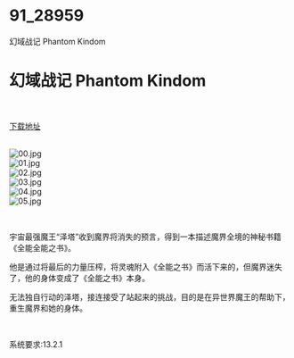 # 91_28959
幻域战记 Phantom Kindom
# 幻域战记 Phantom Kindom
 <br/></br>
[下载地址](https://www.switch520.cc/article/28959 "下载地址")
<br/></br>

<p><img title="00.jpg" src="https://www.switch520.cc/muke_img/2022_04_01_f327135db5496.jpg" alt="00.jpg"><br>
<img title="01.jpg" src="https://www.switch520.cc/muke_img/2022_04_01_2101785cdea47.jpg" alt="01.jpg"><br>
<img title="02.jpg" src="https://www.switch520.cc/muke_img/2022_04_01_ea14f94cf2f11.jpg" alt="02.jpg"><br>
<img title="03.jpg" src="https://www.switch520.cc/muke_img/2022_04_01_20d362a2719d9.jpg" alt="03.jpg"><br>
<img title="04.jpg" src="https://www.switch520.cc/muke_img/2022_04_01_06e80e54572b0.jpg" alt="04.jpg"><br>
<img title="05.jpg" src="https://www.switch520.cc/muke_img/2022_04_01_fa2c4634c01bb.jpg" alt="05.jpg"></p>
<p>&nbsp;</p>
<p>宇宙最强魔王“泽塔”收到魔界将消失的预言，得到一本描述魔界全境的神秘书籍《全能全能之书》。</p>
<p>他是通过将最后的力量压榨，将灵魂附入《全能之书》而活下来的，但魔界迷失了，他的身体变成了《全能之书》本身。</p>
<p>无法独自行动的泽塔，接连接受了站起来的挑战，目的是在异世界魔王的帮助下，重生魔界和她的身体。</p>
<p>&nbsp;</p>
<p>系统要求:13.2.1</p>



